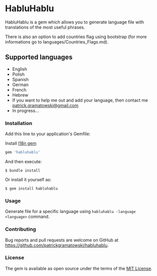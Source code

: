 # HabluHablu

HabluHablu is a gem which allows you to generate language file with translations of the most useful phrases.

There is also an option to add countries flag using bootstrap (for more informations go to languages/Countries_Flags.md).

## Supported languages

- English
- Polish
- Spanish
- German
- French
- Hebrew
- If you want to help me out and add your language, then contact me patrick.gramatowski@gmail.com
- In progress...

### Installation

Add this line to your application's Gemfile:

Install [I18n gem](https://github.com/ruby-i18n/i18n)

```ruby
gem 'habluhablu'
```

And then execute:

    $ bundle install

Or install it yourself as:

    $ gem install habluhablu

### Usage

Generate file for a specific language using `habluhablu -language <language>` command.

### Contributing

Bug reports and pull requests are welcome on GitHub at https://github.com/patrickgramatowski/habluhablu.

### License

The gem is available as open source under the terms of the [MIT License](https://opensource.org/licenses/MIT).
